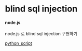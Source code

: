 # blind sql injection

#### node.js

node.js 로 blind sql injection 
구현하기

[python_script](https://github.com/kimminwyk/Study-notes/tree/master/MYSQL/MYSQL-SQL%20injection/blind-sql-injection/blind-sql-injection-python-script.md "python script")